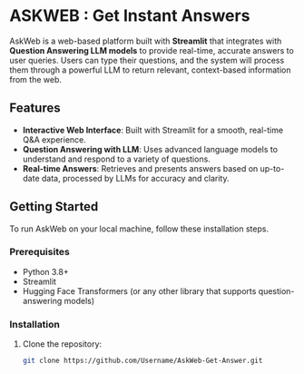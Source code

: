 # ASKWEB : Get Instant Answers

AskWeb is a web-based platform built with **Streamlit** that integrates with **Question Answering LLM models** to provide real-time, accurate answers to user queries. Users can type their questions, and the system will process them through a powerful LLM to return relevant, context-based information from the web.

## Features

- **Interactive Web Interface**: Built with Streamlit for a smooth, real-time Q&A experience.
- **Question Answering with LLM**: Uses advanced language models to understand and respond to a variety of questions.
- **Real-time Answers**: Retrieves and presents answers based on up-to-date data, processed by LLMs for accuracy and clarity.

## Getting Started

To run AskWeb on your local machine, follow these installation steps.

### Prerequisites

- Python 3.8+
- Streamlit
- Hugging Face Transformers (or any other library that supports question-answering models)

### Installation

1. Clone the repository:
   ```bash
   git clone https://github.com/Username/AskWeb-Get-Answer.git
